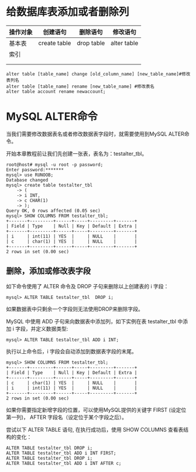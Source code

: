 # 给数据库表添加或者删除列



| 操作对象 | 创建语句     | 删除语句   | 修改语句    |
| -------- | ------------ | ---------- | ----------- |
| 基本表   | create table | drop table | alter table |
| 索引     |              |            |             |
|          |              |            |             |
|          |              |            |             |



```mysql
alter table [table_name] change [old_column_name] [new_table_name]#修改表列名
alter table [table_name] rename [new_table_name] #修改表名
alter table account rename newaccount;
```



# MySQL ALTER命令

当我们需要修改数据表名或者修改数据表字段时，就需要使用到MySQL ALTER命令。

开始本章教程前让我们先创建一张表，表名为：testalter_tbl。



```mysql
root@host# mysql -u root -p password;
Enter password:*******
mysql> use RUNOOB;
Database changed
mysql> create table testalter_tbl
    -> (
    -> i INT,
    -> c CHAR(1)
    -> );
Query OK, 0 rows affected (0.05 sec)
mysql> SHOW COLUMNS FROM testalter_tbl;
+-------+---------+------+-----+---------+-------+
| Field | Type    | Null | Key | Default | Extra |
+-------+---------+------+-----+---------+-------+
| i     | int(11) | YES  |     | NULL    |       |
| c     | char(1) | YES  |     | NULL    |       |
+-------+---------+------+-----+---------+-------+
2 rows in set (0.00 sec)
```



## 删除，添加或修改表字段

如下命令使用了 ALTER 命令及 DROP 子句来删除以上创建表的 i 字段：

```mysql
mysql> ALTER TABLE testalter_tbl  DROP i;
```

如果数据表中只剩余一个字段则无法使用DROP来删除字段。

MySQL 中使用 ADD 子句来向数据表中添加列，如下实例在表 testalter_tbl 中添加 i 字段，并定义数据类型:

```mysql
mysql> ALTER TABLE testalter_tbl ADD i INT;
```

执行以上命令后，i 字段会自动添加到数据表字段的末尾。

```mysql
mysql> SHOW COLUMNS FROM testalter_tbl;
+-------+---------+------+-----+---------+-------+
| Field | Type    | Null | Key | Default | Extra |
+-------+---------+------+-----+---------+-------+
| c     | char(1) | YES  |     | NULL    |       |
| i     | int(11) | YES  |     | NULL    |       |
+-------+---------+------+-----+---------+-------+
2 rows in set (0.00 sec)
```



如果你需要指定新增字段的位置，可以使用MySQL提供的关键字 FIRST (设定位第一列)， AFTER 字段名（设定位于某个字段之后）。

尝试以下 ALTER TABLE 语句, 在执行成功后，使用 SHOW COLUMNS 查看表结构的变化：



```mysql
ALTER TABLE testalter_tbl DROP i;
ALTER TABLE testalter_tbl ADD i INT FIRST;
ALTER TABLE testalter_tbl DROP i;
ALTER TABLE testalter_tbl ADD i INT AFTER c;
```


